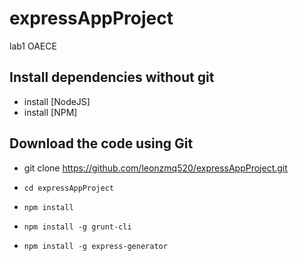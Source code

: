 expressAppProject  
====================
lab1 OAECE

## Install dependencies without git 
+ install [NodeJS]
+ install [NPM]
	
## Download the code using Git
+ git clone https://github.com/leonzmq520/expressAppProject.git
+ `cd expressAppProject`
	
+ `npm install`
+ `npm install -g grunt-cli`
+ `npm install -g express-generator`
	
